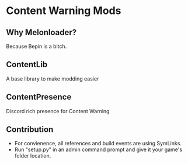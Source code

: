 # Content Warning Mods

## Why Melonloader?
Because Bepin is a bitch.

## ContentLib
A base library to make modding easier

## ContentPresence
Discord rich presence for Content Warning

## Contribution
* For convienence, all references and build events are using SymLinks.
* Run "setup.py" in an admin command prompt and give it your game's folder location.
